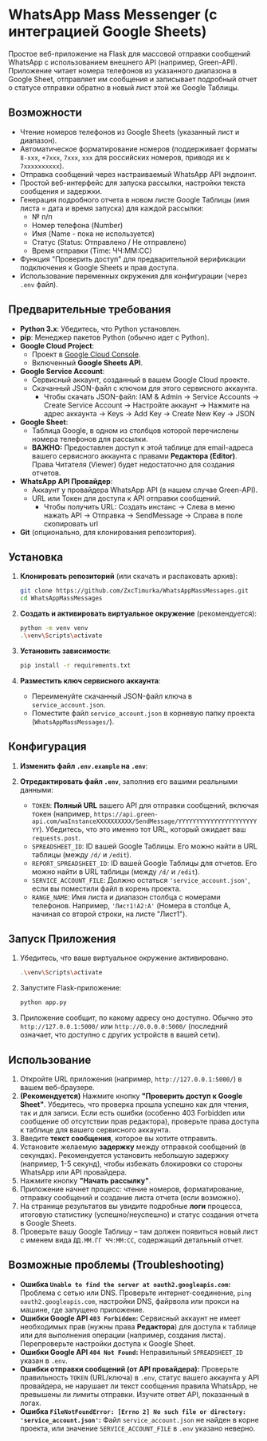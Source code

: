 # WhatsApp Mass Messenger (с интеграцией Google Sheets)

Простое веб-приложение на Flask для массовой отправки сообщений WhatsApp с использованием внешнего API (например, Green-API). Приложение читает номера телефонов из указанного диапазона в Google Sheet, отправляет им сообщения и записывает подробный отчет о статусе отправки обратно в новый лист этой же Google Таблицы.

## Возможности

*   Чтение номеров телефонов из Google Sheets (указанный лист и диапазон).
*   Автоматическое форматирование номеров (поддерживает форматы `8-xxx`, `+7xxx`, `7xxx`, `xxx` для российских номеров, приводя их к `7xxxxxxxxxx`).
*   Отправка сообщений через настраиваемый WhatsApp API эндпоинт.
*   Простой веб-интерфейс для запуска рассылки, настройки текста сообщения и задержки.
*   Генерация подробного отчета в новом листе Google Таблицы (имя листа = дата и время запуска) для каждой рассылки:
    *   № п/п
    *   Номер телефона (Number)
    *   Имя (Name - пока не используется)
    *   Статус (Status: Отправлено / Не отправлено)
    *   Время отправки (Time: ЧЧ:ММ:СС)
*   Функция "Проверить доступ" для предварительной верификации подключения к Google Sheets и прав доступа.
*   Использование переменных окружения для конфигурации (через `.env` файл).

## Предварительные требования

*   **Python 3.x**: Убедитесь, что Python установлен.
*   **pip**: Менеджер пакетов Python (обычно идет с Python).
*   **Google Cloud Project**:
    *   Проект в [Google Cloud Console](https://console.cloud.google.com/).
    *   Включенный **Google Sheets API**.
*   **Google Service Account**:
    *   Сервисный аккаунт, созданный в вашем Google Cloud проекте.
    *   Скачанный JSON-файл с ключом для этого сервисного аккаунта.
        *   Чтобы скачать JSON-файл: IAM & Admin -> Service Accounts -> Create Service Account -> Настройте аккаунт -> Нажмите на адрес аккаунта -> Keys -> Add Key -> Create New Key -> JSON
*   **Google Sheet**:
    *   Таблица Google, в одном из столбцов которой перечислены номера телефонов для рассылки.
    *   **ВАЖНО:** Предоставлен доступ к этой таблице для email-адреса вашего сервисного аккаунта с правами **Редактора (Editor)**. Права Читателя (Viewer) будет недостаточно для создания отчетов.
*   **WhatsApp API Провайдер**:
    *   Аккаунт у провайдера WhatsApp API (в нашем случае Green-API).
    *   URL или Токен для доступа к API отправки сообщений.
          *  Чтобы получить URL: Создать инстанс -> Слева в меню нажать API -> Отправка -> SendMessage -> Справа в поле скопировать url
*   **Git** (опционально, для клонирования репозитория).

## Установка

1.  **Клонировать репозиторий** (или скачать и распаковать архив):
    ```bash
    git clone https://github.com/ZxcTimurka/WhatsAppMassMessages.git
    cd WhatsAppMassMessages
    ```

2.  **Создать и активировать виртуальное окружение** (рекомендуется):
      ```bash
      python -m venv venv
      .\venv\Scripts\activate
      ```

3.  **Установить зависимости**:
    ```bash
    pip install -r requirements.txt
    ```

4.  **Разместить ключ сервисного аккаунта**:
    *   Переименуйте скачанный JSON-файл ключа в `service_account.json`.
    *   Поместите файл `service_account.json` в корневую папку проекта (`WhatsAppMassMessages/`).

## Конфигурация

1.  **Изменить файл `.env.example` на `.env`**:

2.  **Отредактировать файл `.env`**, заполнив его вашими реальными данными:
    *   `TOKEN`: **Полный URL** вашего API для отправки сообщений, включая токен (например, `https://api.green-api.com/waInstanceXXXXXXXXXX/SendMessage/YYYYYYYYYYYYYYYYYYYYYYYY`). Убедитесь, что это именно тот URL, который ожидает ваш `requests.post`.
    *   `SPREADSHEET_ID`: ID вашей Google Таблицы. Его можно найти в URL таблицы (между `/d/` и `/edit`).
    * `REPORT_SPREADSHEET_ID`: ID вашей Google Таблицы для отчетов. Его можно найти в URL таблицы (между `/d/` и `/edit`).
    *   `SERVICE_ACCOUNT_FILE`: Должно остаться `'service_account.json'`, если вы поместили файл в корень проекта.
    *   `RANGE_NAME`: Имя листа и диапазон столбца с номерами телефонов. Например, `'Лист1!A2:A'` (Номера в столбце A, начиная со второй строки, на листе "Лист1").

## Запуск Приложения

1.  Убедитесь, что ваше виртуальное окружение активировано.
    ```bash
    .\venv\Scripts\activate
    ```
3.  Запустите Flask-приложение:
    ```bash
    python app.py
    ```
4.  Приложение сообщит, по какому адресу оно доступно. Обычно это `http://127.0.0.1:5000/` или `http://0.0.0.0:5000/` (последний означает, что доступно с других устройств в вашей сети).

## Использование

1.  Откройте URL приложения (например, `http://127.0.0.1:5000/`) в вашем веб-браузере.
2.  **(Рекомендуется)** Нажмите кнопку **"Проверить доступ к Google Sheet"**. Убедитесь, что проверка прошла успешно как для чтения, так и для записи. Если есть ошибки (особенно 403 Forbidden или сообщение об отсутствии прав редактора), проверьте права доступа к таблице для вашего сервисного аккаунта.
3.  Введите **текст сообщения**, которое вы хотите отправить.
4.  Установите желаемую **задержку** между отправкой сообщений (в секундах). Рекомендуется установить небольшую задержку (например, 1-5 секунд), чтобы избежать блокировки со стороны WhatsApp или API провайдера.
5.  Нажмите кнопку **"Начать рассылку"**.
6.  Приложение начнет процесс: чтение номеров, форматирование, отправку сообщений и создание листа отчета (если возможно).
7.  На странице результатов вы увидите подробные **логи** процесса, итоговую статистику (успешно/неуспешно) и статус создания отчета в Google Sheets.
8.  Проверьте вашу Google Таблицу – там должен появиться новый лист с именем вида `ДД.ММ.ГГ ЧЧ:ММ:СС`, содержащий детальный отчет.

## Возможные проблемы (Troubleshooting)

*   **Ошибка `Unable to find the server at oauth2.googleapis.com`:** Проблема с сетью или DNS. Проверьте интернет-соединение, `ping oauth2.googleapis.com`, настройки DNS, файрвола или прокси на машине, где запущено приложение.
*   **Ошибки Google API `403 Forbidden`:** Сервисный аккаунт не имеет необходимых прав (нужны права **Редактора**) для доступа к таблице или для выполнения операции (например, создания листа). Перепроверьте настройки доступа к Google Sheet.
*   **Ошибки Google API `404 Not Found`:** Неправильный `SPREADSHEET_ID` указан в `.env`.
*   **Ошибки отправки сообщений (от API провайдера):** Проверьте правильность `TOKEN` (URL/ключа) в `.env`, статус вашего аккаунта у API провайдера, не нарушает ли текст сообщения правила WhatsApp, не превышены ли лимиты отправки. Изучите ответ API, показанный в логах.
*   **Ошибка `FileNotFoundError: [Errno 2] No such file or directory: 'service_account.json'`:** Файл `service_account.json` не найден в корне проекта, или значение `SERVICE_ACCOUNT_FILE` в `.env` указано неверно.
